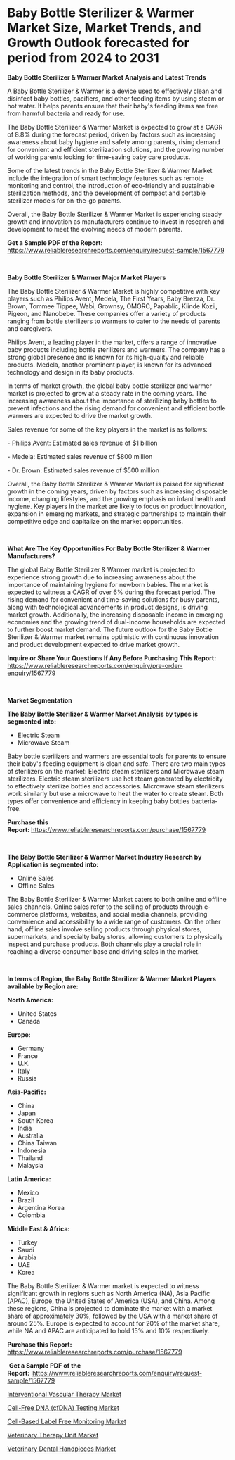 <p><h1>Baby Bottle Sterilizer & Warmer Market Size, Market Trends, and Growth Outlook forecasted for period from 2024 to 2031</h1></p><p><strong>Baby Bottle Sterilizer & Warmer Market Analysis and Latest Trends</strong></p>
<p><p>A Baby Bottle Sterilizer & Warmer is a device used to effectively clean and disinfect baby bottles, pacifiers, and other feeding items by using steam or hot water. It helps parents ensure that their baby's feeding items are free from harmful bacteria and ready for use.</p><p>The Baby Bottle Sterilizer & Warmer Market is expected to grow at a CAGR of 8.8% during the forecast period, driven by factors such as increasing awareness about baby hygiene and safety among parents, rising demand for convenient and efficient sterilization solutions, and the growing number of working parents looking for time-saving baby care products.</p><p>Some of the latest trends in the Baby Bottle Sterilizer & Warmer Market include the integration of smart technology features such as remote monitoring and control, the introduction of eco-friendly and sustainable sterilization methods, and the development of compact and portable sterilizer models for on-the-go parents.</p><p>Overall, the Baby Bottle Sterilizer & Warmer Market is experiencing steady growth and innovation as manufacturers continue to invest in research and development to meet the evolving needs of modern parents.</p></p>
<p><strong>Get a Sample PDF of the Report:&nbsp;</strong> <a href="https://www.reliableresearchreports.com/enquiry/request-sample/1567779">https://www.reliableresearchreports.com/enquiry/request-sample/1567779</a></p>
<p>&nbsp;</p>
<p><strong>Baby Bottle Sterilizer & Warmer Major Market Players</strong></p>
<p><p>The Baby Bottle Sterilizer & Warmer Market is highly competitive with key players such as Philips Avent, Medela, The First Years, Baby Brezza, Dr. Brown, Tommee Tippee, Wabi, Grownsy, OMORC, Papablic, Kiinde Kozii, Pigeon, and Nanobebe. These companies offer a variety of products ranging from bottle sterilizers to warmers to cater to the needs of parents and caregivers.</p><p>Philips Avent, a leading player in the market, offers a range of innovative baby products including bottle sterilizers and warmers. The company has a strong global presence and is known for its high-quality and reliable products. Medela, another prominent player, is known for its advanced technology and design in its baby products.</p><p>In terms of market growth, the global baby bottle sterilizer and warmer market is projected to grow at a steady rate in the coming years. The increasing awareness about the importance of sterilizing baby bottles to prevent infections and the rising demand for convenient and efficient bottle warmers are expected to drive the market growth.</p><p>Sales revenue for some of the key players in the market is as follows:</p><p>- Philips Avent: Estimated sales revenue of $1 billion</p><p>- Medela: Estimated sales revenue of $800 million</p><p>- Dr. Brown: Estimated sales revenue of $500 million</p><p>Overall, the Baby Bottle Sterilizer & Warmer Market is poised for significant growth in the coming years, driven by factors such as increasing disposable income, changing lifestyles, and the growing emphasis on infant health and hygiene. Key players in the market are likely to focus on product innovation, expansion in emerging markets, and strategic partnerships to maintain their competitive edge and capitalize on the market opportunities.</p></p>
<p>&nbsp;</p>
<p><strong>What Are The Key Opportunities For Baby Bottle Sterilizer & Warmer Manufacturers?</strong></p>
<p><p>The global Baby Bottle Sterilizer & Warmer market is projected to experience strong growth due to increasing awareness about the importance of maintaining hygiene for newborn babies. The market is expected to witness a CAGR of over 6% during the forecast period. The rising demand for convenient and time-saving solutions for busy parents, along with technological advancements in product designs, is driving market growth. Additionally, the increasing disposable income in emerging economies and the growing trend of dual-income households are expected to further boost market demand. The future outlook for the Baby Bottle Sterilizer & Warmer market remains optimistic with continuous innovation and product development expected to drive market growth.</p></p>
<p><strong>Inquire or Share Your Questions If Any Before Purchasing This Report:</strong> <a href="https://www.reliableresearchreports.com/enquiry/pre-order-enquiry/1567779">https://www.reliableresearchreports.com/enquiry/pre-order-enquiry/1567779</a></p>
<p>&nbsp;</p>
<p><strong>Market Segmentation</strong></p>
<p><strong>The Baby Bottle Sterilizer & Warmer Market Analysis by types is segmented into:</strong></p>
<p><ul><li>Electric Steam</li><li>Microwave Steam</li></ul></p>
<p><p>Baby bottle sterilizers and warmers are essential tools for parents to ensure their baby's feeding equipment is clean and safe. There are two main types of sterilizers on the market: Electric steam sterilizers and Microwave steam sterilizers. Electric steam sterilizers use hot steam generated by electricity to effectively sterilize bottles and accessories. Microwave steam sterilizers work similarly but use a microwave to heat the water to create steam. Both types offer convenience and efficiency in keeping baby bottles bacteria-free.</p></p>
<p><strong>Purchase this Report:&nbsp;</strong><a href="https://www.reliableresearchreports.com/purchase/1567779">https://www.reliableresearchreports.com/purchase/1567779</a></p>
<p>&nbsp;</p>
<p><strong>The Baby Bottle Sterilizer & Warmer Market Industry Research by Application is segmented into:</strong></p>
<p><ul><li>Online Sales</li><li>Offline Sales</li></ul></p>
<p><p>The Baby Bottle Sterilizer & Warmer Market caters to both online and offline sales channels. Online sales refer to the selling of products through e-commerce platforms, websites, and social media channels, providing convenience and accessibility to a wide range of customers. On the other hand, offline sales involve selling products through physical stores, supermarkets, and specialty baby stores, allowing customers to physically inspect and purchase products. Both channels play a crucial role in reaching a diverse consumer base and driving sales in the market.</p></p>
<p>&nbsp;</p>
<p><strong>In terms of Region, the Baby Bottle Sterilizer & Warmer Market Players available by Region are:</strong></p>
<p>
    <p> <strong> North America: </strong>
        <ul>
            <li>United States</li>
            <li>Canada</li>
        </ul>
        </p> 
    <p> <strong> Europe: </strong>
        <ul>
            <li>Germany</li>
            <li>France</li>
            <li>U.K.</li>
            <li>Italy</li>
            <li>Russia</li>
        </ul>
        </p> 
    <p> <strong> Asia-Pacific: </strong>
        <ul>
            <li>China</li>
            <li>Japan</li>
            <li>South Korea</li>
            <li>India</li>
            <li>Australia</li>
            <li>China Taiwan</li>
            <li>Indonesia</li>
            <li>Thailand</li>
            <li>Malaysia</li>
        </ul>
        </p> 
    <p> <strong> Latin America: </strong>
        <ul>
            <li>Mexico</li>
            <li>Brazil</li>
            <li>Argentina Korea</li>
            <li>Colombia</li>
        </ul>
        </p> 
    <p> <strong> Middle East & Africa: </strong>
        <ul>
            <li>Turkey</li>
            <li>Saudi</li>
            <li>Arabia</li>
            <li>UAE</li>
            <li>Korea</li>
        </ul>
    </p>
    </p>
<p><p>The Baby Bottle Sterilizer & Warmer market is expected to witness significant growth in regions such as North America (NA), Asia Pacific (APAC), Europe, the United States of America (USA), and China. Among these regions, China is projected to dominate the market with a market share of approximately 30%, followed by the USA with a market share of around 25%. Europe is expected to account for 20% of the market share, while NA and APAC are anticipated to hold 15% and 10% respectively.</p></p>
<p><strong>Purchase this Report: </strong><a href="https://www.reliableresearchreports.com/purchase/1567779">https://www.reliableresearchreports.com/purchase/1567779</a></p>
<p>&nbsp;<strong>Get a Sample PDF of the Report:&nbsp;&nbsp;</strong><a href="https://www.reliableresearchreports.com/enquiry/request-sample/1567779">https://www.reliableresearchreports.com/enquiry/request-sample/1567779</a></p>
<p><strong></strong></p>
<p><p><a href="https://medium.com/@jerrodhilll68/interventional-vascular-therapy-market-insight-market-trends-growth-forecasted-from-2024-to-2031-68359b0204b2">Interventional Vascular Therapy Market</a></p><p><a href="https://medium.com/@darrensipes2023/cell-free-dna-cfdna-testing-market-competitive-analysis-market-trends-and-forecast-to-2031-32a1ed2820e2">Cell-Free DNA (cfDNA) Testing Market</a></p><p><a href="https://medium.com/@darrensipes2023/decoding-cell-based-label-free-monitoring-market-metrics-market-share-trends-and-growth-patterns-5183e69fbdab">Cell-Based Label Free Monitoring Market</a></p><p><a href="https://github.com/RoccoManning/Market-Research-Report-List-3/blob/main/veterinary-therapy-unit-market.md">Veterinary Therapy Unit Market</a></p><p><a href="https://github.com/edytherolanlouisejk1miz0wig/Market-Research-Report-List-1/blob/main/veterinary-dental-handpieces-market.md">Veterinary Dental Handpieces Market</a></p></p>